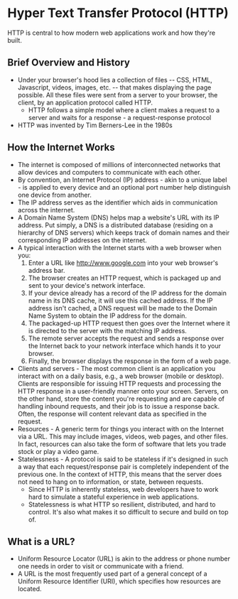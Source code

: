 # Hyper Text Transfer Protocol (HTTP)

HTTP is central to how modern web applications work and how they're built. 

## Brief Overview and History

* Under your browser's hood lies a collection of files -- CSS, HTML, Javascript, videos, images, etc. -- that makes displaying the page possible. All these files were sent from a server to your browser, the client, by an application protocol called HTTP.
    * HTTP follows a simple model where a client makes a request to a server and waits for a response - a request-response protocol
* HTTP was invented by Tim Berners-Lee in the 1980s

## How the Internet Works

* The internet is composed of millions of interconnected networks that allow devices and computers to communicate with each other.
* By convention, an Internet Protocol (IP) address - akin to a unique label - is applied to every device and an optional port number help distinguish one device from another.
* The IP address serves as the identifier which aids in communication across the internet.
* A Domain Name System (DNS) helps map a website's URL with its IP address. Put simply, a DNS is a distributed database (residing on a hierarchy of DNS servers) which keeps track of domain names and their corresponding IP addresses on the internet.
* A typical interaction with the Internet starts with a web browser when you:
    1. Enter a URL like http://www.google.com into your web browser's address bar.
    2. The browser creates an HTTP request, which is packaged up and sent to your device's network interface.
    3. If your device already has a record of the IP address for the domain name in its DNS cache, it will use this cached address. If the IP address isn't cached, a DNS request will be made to the Domain Name System to obtain the IP address for the domain.
    4. The packaged-up HTTP request then goes over the Internet where it is directed to the server with the matching IP address.
    5. The remote server accepts the request and sends a response over the Internet back to your network interface which hands it to your browser.
    6. Finally, the browser displays the response in the form of a web page.
* Clients and servers - The most common client is an application you interact with on a daily basis, e.g., a web browser (mobile or desktop). Clients are responsible for issuing HTTP requests and processing the HTTP response in a user-friendly manner onto your screen. Servers, on the other hand, store the content you're requesting and are capable of handling inbound requests, and their job is to issue a response back. Often, the response will content relevant data as specified in the request.
* Resources - A generic term for things you interact with on the Internet via a URL. This may include images, videos, web pages, and other files. In fact, resources can also take the form of software that lets you trade stock or play a video game.
* Statelessness - A protocol is said to be stateless if it's designed in such a way that each request/response pair is completely independent of the previous one. In the context of HTTP, this means that the server does not need to hang on to information, or state, between requests.
    * Since HTTP is inherently stateless, web developers have to work hard to simulate a stateful experience in web applications.
    * Statelessness is what HTTP so resilient, distributed, and hard to control. It's also what makes it so difficult to secure and build on top of.

## What is a URL?
* Uniform Resource Locator (URL) is akin to the address or phone number one needs in order to visit or communicate with a friend.
* A URL is the most frequently used part of a general concept of a Uniform Resource Identifier (URI), which specifies how resources are located.